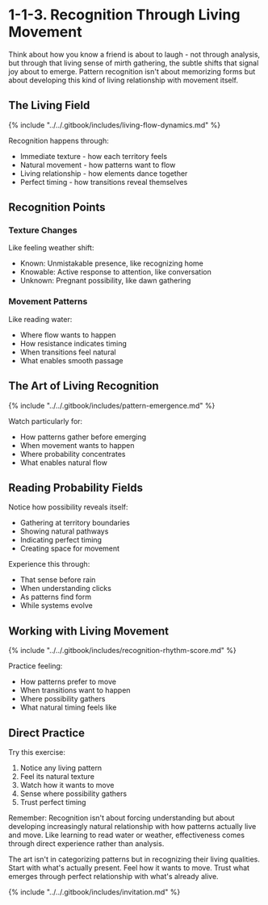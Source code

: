 # 1-1-3. Recognition Through Living Movement

Think about how you know a friend is about to laugh - not through analysis, but through that living sense of mirth gathering, the subtle shifts that signal joy about to emerge. Pattern recognition isn't about memorizing forms but about developing this kind of living relationship with movement itself.

## The Living Field

{% include "../../.gitbook/includes/living-flow-dynamics.md" %}

Recognition happens through:

* Immediate texture - how each territory feels
* Natural movement - how patterns want to flow
* Living relationship - how elements dance together
* Perfect timing - how transitions reveal themselves

## Recognition Points

### Texture Changes

Like feeling weather shift:

* Known: Unmistakable presence, like recognizing home
* Knowable: Active response to attention, like conversation
* Unknown: Pregnant possibility, like dawn gathering

### Movement Patterns

Like reading water:

* Where flow wants to happen
* How resistance indicates timing
* When transitions feel natural
* What enables smooth passage

## The Art of Living Recognition

{% include "../../.gitbook/includes/pattern-emergence.md" %}

Watch particularly for:

* How patterns gather before emerging
* When movement wants to happen
* Where probability concentrates
* What enables natural flow

## Reading Probability Fields

Notice how possibility reveals itself:

* Gathering at territory boundaries
* Showing natural pathways
* Indicating perfect timing
* Creating space for movement

Experience this through:

* That sense before rain
* When understanding clicks
* As patterns find form
* While systems evolve

## Working with Living Movement

{% include "../../.gitbook/includes/recognition-rhythm-score.md" %}

Practice feeling:

* How patterns prefer to move
* When transitions want to happen
* Where possibility gathers
* What natural timing feels like

## Direct Practice

Try this exercise:

1. Notice any living pattern
2. Feel its natural texture
3. Watch how it wants to move
4. Sense where possibility gathers
5. Trust perfect timing

Remember: Recognition isn't about forcing understanding but about developing increasingly natural relationship with how patterns actually live and move. Like learning to read water or weather, effectiveness comes through direct experience rather than analysis.

The art isn't in categorizing patterns but in recognizing their living qualities. Start with what's actually present. Feel how it wants to move. Trust what emerges through perfect relationship with what's already alive.

{% include "../../.gitbook/includes/invitation.md" %}

